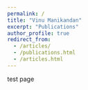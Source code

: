 ```yaml
---
permalink: /
title: "Vinu Manikandan"
excerpt: "Publications"
author_profile: true
redirect_from: 
  - /articles/
  - /publications.html
  - /articles.html
---
```


test page
